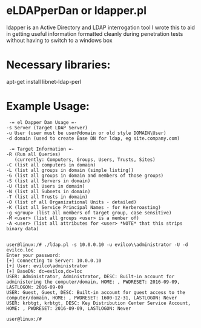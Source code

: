 # eLDAPperDan or ldapper.pl

 ldapper is an Active Directory and LDAP interrogation tool
 I wrote this to aid in getting useful information formatted cleanly
 during penetration tests without having to switch to a windows box

# Necessary libraries:
apt-get install libnet-ldap-perl

# Example Usage:
```
 -= el Dapper Dan Usage =-
-s Server (Target LDAP Server)
-u User (user must be user@domain or old style DOMAIN\User)
-d domain (used to create Base DN for ldap, eg site.company.com)

 -= Target Information =-
-R (Run all Queries)
   (currently: Computers, Groups, Users, Trusts, Sites)
-C (list all computers in domain)
-L (list all groups in domain (simple listing))
-G (list all groups in domain and members of those groups)
-S (list all Servers in domain)
-U (list all Users in domain)
-N (list all Subnets in domain)
-T (list all Trusts in domain)
-O (list of all Organizational Units - detailed)
-K (list all Service Principal Names - for Kerberoasting)
-g <group> (list all members of target group, case sensitive)
-M <user> (list all groups <user> is a member of)
-A <user> (list all attributes for <user> *NOTE* that this strips binary data)


user@linux:/# ./ldap.pl -s 10.0.0.10 -u evilco\\administrator -U -d evilco.loc
Enter your password: 
[+] Connecting to Server: 10.0.0.10
[+] User: evilco\administrator
[+] BaseDN: dc=evilco,dc=loc
USER: Administrator, Administrator, DESC: Built-in account for administering the computer/domain, HOME: , PWDRESET: 2016-09-09, LASTLOGON: 2016-09-09
USER: Guest, Guest, DESC: Built-in account for guest access to the computer/domain, HOME: , PWDRESET: 1600-12-31, LASTLOGON: Never
USER: krbtgt, krbtgt, DESC: Key Distribution Center Service Account, HOME: , PWDRESET: 2016-09-09, LASTLOGON: Never

user@linux:/# 
```
